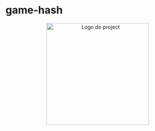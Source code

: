 # game-hash

<p align="center">
    <img  src="#" title="Logo do project" width="280"><br />
  
</p>
